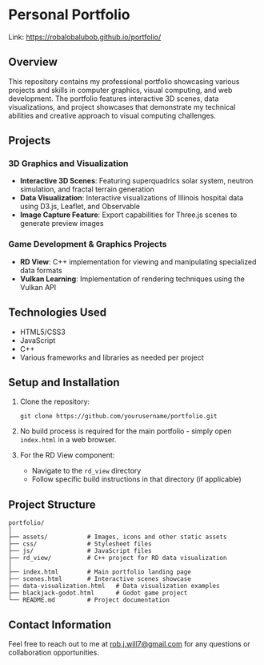 ﻿# Personal Portfolio

Link: https://robalobalubob.github.io/portfolio/

## Overview

This repository contains my professional portfolio showcasing various projects and skills in computer graphics, visual computing, and web development. The portfolio features interactive 3D scenes, data visualizations, and project showcases that demonstrate my technical abilities and creative approach to visual computing challenges.

## Projects

### 3D Graphics and Visualization

- **Interactive 3D Scenes**: Featuring superquadrics solar system, neutron simulation, and fractal terrain generation
- **Data Visualization**: Interactive visualizations of Illinois hospital data using D3.js, Leaflet, and Observable
- **Image Capture Feature**: Export capabilities for Three.js scenes to generate preview images

### Game Development & Graphics Projects

- **RD View**: C++ implementation for viewing and manipulating specialized data formats
- **Vulkan Learning**: Implementation of rendering techniques using the Vulkan API

## Technologies Used

- HTML5/CSS3
- JavaScript
- C++
- Various frameworks and libraries as needed per project

## Setup and Installation

1. Clone the repository:

   ```
   git clone https://github.com/yourusername/portfolio.git
   ```

2. No build process is required for the main portfolio - simply open `index.html` in a web browser.

3. For the RD View component:
   - Navigate to the `rd_view` directory
   - Follow specific build instructions in that directory (if applicable)

## Project Structure

```
portfolio/
│
├── assets/           # Images, icons and other static assets
├── css/              # Stylesheet files
├── js/               # JavaScript files
├── rd_view/          # C++ project for RD data visualization
│
├── index.html        # Main portfolio landing page
├── scenes.html       # Interactive scenes showcase
├── data-visualization.html   # Data visualization examples
├── blackjack-godot.html      # Godot game project
└── README.md         # Project documentation
```

## Contact Information

Feel free to reach out to me at [rob.j.will7@gmail.com](mailto:rob.j.will7@gmail.com) for any questions or collaboration opportunities.

